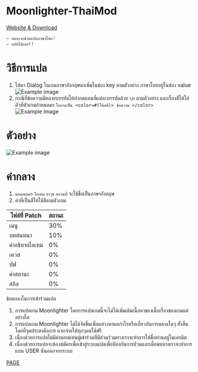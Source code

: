 # Moonlighter-ThaiMod

[Website & Download](https://asnise.github.io/Moonlighter-ThaiMod/)

```sh
— อยากจะช่วยแปลภาษาไทย?
— แปลได้เลย!!
```
# วิธีการแปล
  1. ให้หา Dialog ในเกมภาษาอังกฤษมาเพิ่มในช่อง key ตามตัวอย่าง ภาษาไทยอยู่ในช่อง value
![Example image](https://cdn.discordapp.com/attachments/1064554235452194957/1083115043899584678/image.png)
  2. กรณีที่ข้อความมีหลายบรรทัดให้ทำกดแทนที่แต่ละบรรทัดด้วย `\n` ตามตัวอย่าง และเรื่องสีให้ใส่ตัวที่ตัวเกมกำหนดมา `โดยจะเป็น <color=#(โค้ดสี)> ข้อความ </color>`
  ![Example image](https://media.discordapp.net/attachments/1064554235452194957/1083115437757308928/image.png?width=1222&height=258)
  

# ตัวอย่าง


![Example image](https://media.discordapp.net/attachments/1064554235452194957/1083051336385449984/image.png)

# คำกลาง 
  1. `มอนสเตอร์` `ไอเทม` `อาวุธ` `สถานที่` จะใช้ชื่อเป็นภาษาอังกฤษ
  2. คำที่เป็นสีให้ใช้สีตามตัวเกม

ไฟล์ที่ Patch | สถานะ
------------ | -------------
เมนู | 30%
บทสนทนา | 10%
คำอธิบายไอเทม | 0%
เควส | 0%
บัฟ | 0%
ค่าสถานะ | 0%
สกิล | 0%

ข้อตกลงในการเข้าร่วมแปล
1. การแปลเกม Moonlighter โดยการแปลเกมนี้จะไม่ได้เพิ่มเติมเนื้อหาของเนื้อเรื่องของเกมแต่อย่างใด
2. การแปลเกม Moonlighter ไม่ได้จัดขึ้นเพื่อแสวงหาผลกำไรหรือเกี่ยวกับการตลาดใดๆ ทั้งสิ้นโดยที่จุดประสงคือการ แจกจ่ายให้ทุกๆคนใช้ฟรี
3. เนื่องด้วยการแปลไม่มีค่าตอบแทนผู้เข้าร่วมที่มีส่วนร่วมทางเราจะทำการให้ชื่อท่านอยู่ในเครดิต
4. เนื่องด้วยการแปลจะต้องสมัครเพื่อเข้าสู่ระบบแปลเพื่อป้องกันการป่วนและเมื่อพบทางเราจะทำการแบน USER นั่นออกจากระบบ


[PAGE](https://www.facebook.com/ASniseEarth)

